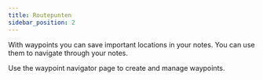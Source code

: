 ```yaml
---
title: Routepunten
sidebar_position: 2
---
```


With waypoints you can save important locations in your notes. You can use them to navigate through your notes.

Use the waypoint navigator page to create and manage waypoints.
